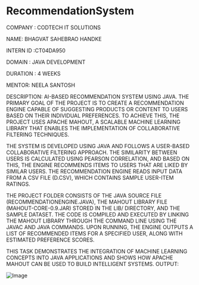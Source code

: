 # RecommendationSystem
COMPANY : CODTECH IT SOLUTIONS

NAME: BHAGVAT SAHEBRAO HANDKE

INTERN ID :CT04DA950

DOMAIN : JAVA DEVELOPMENT

DURATION : 4 WEEKS

MENTOR: NEELA SANTOSH

DESCRIPTION:
AI-BASED RECOMMENDATION SYSTEM USING JAVA. THE PRIMARY GOAL OF THE PROJECT IS TO CREATE A RECOMMENDATION ENGINE CAPABLE OF SUGGESTING PRODUCTS OR CONTENT TO USERS BASED ON THEIR INDIVIDUAL PREFERENCES. TO ACHIEVE THIS, THE PROJECT USES APACHE MAHOUT, A SCALABLE MACHINE LEARNING LIBRARY THAT ENABLES THE IMPLEMENTATION OF COLLABORATIVE FILTERING TECHNIQUES.

THE SYSTEM IS DEVELOPED USING JAVA AND FOLLOWS A USER-BASED COLLABORATIVE FILTERING APPROACH. THE SIMILARITY BETWEEN USERS IS CALCULATED USING PEARSON CORRELATION, AND BASED ON THIS, THE ENGINE RECOMMENDS ITEMS TO USERS THAT ARE LIKED BY SIMILAR USERS. THE RECOMMENDATION ENGINE READS INPUT DATA FROM A CSV FILE (D.CSV), WHICH CONTAINS SAMPLE USER-ITEM RATINGS.

THE PROJECT FOLDER CONSISTS OF THE JAVA SOURCE FILE (RECOMMENDATIONENGINE.JAVA), THE MAHOUT LIBRARY FILE (MAHOUT-CORE-0.9.JAR) STORED IN THE LIB/ DIRECTORY, AND THE SAMPLE DATASET. THE CODE IS COMPILED AND EXECUTED BY LINKING THE MAHOUT LIBRARY THROUGH THE COMMAND LINE USING THE JAVAC AND JAVA COMMANDS. UPON RUNNING, THE ENGINE OUTPUTS A LIST OF RECOMMENDED ITEMS FOR A SPECIFIED USER, ALONG WITH ESTIMATED PREFERENCE SCORES.

THIS TASK DEMONSTRATES THE INTEGRATION OF MACHINE LEARNING CONCEPTS INTO JAVA APPLICATIONS AND SHOWS HOW APACHE MAHOUT CAN BE USED TO BUILD INTELLIGENT SYSTEMS.
OUTPUT:

![Image](https://github.com/user-attachments/assets/aa98633e-17c7-4eed-b7d6-d806c63bb289)
